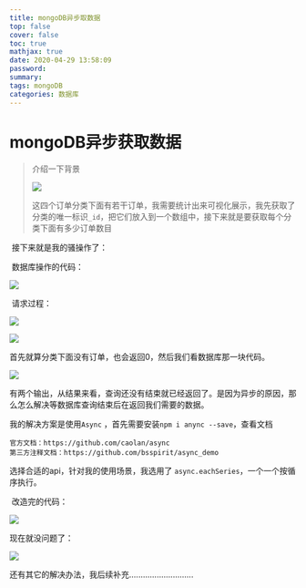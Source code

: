```yaml
---
title: mongoDB异步取数据
top: false
cover: false
toc: true
mathjax: true
date: 2020-04-29 13:58:09
password:
summary:
tags: mongoDB
categories: 数据库
---
```


# mongoDB异步获取数据

>介绍一下背景
>
>![](Snipaste_2020-04-29_17-57-16.png)
>
>​	这四个订单分类下面有若干订单，我需要统计出来可视化展示，我先获取了分类的唯一标识`_id`，把它们放入到一个数组中，接下来就是要获取每个分类下面有多少订单数目

​	接下来就是我的骚操作了：

​		数据库操作的代码：

![](image-20200429192823808.png)

​		请求过程：

![](Snipaste_2020-04-29_19-34-40.png)

![](Snipaste_2020-04-29_19-35-57.png)

​	首先就算分类下面没有订单，也会返回0，然后我们看数据库那一块代码。

![](Snipaste_2020-04-29_19-40-01.png)

​	有两个输出，从结果来看，查询还没有结束就已经返回了。是因为异步的原因，那么怎么解决等数据库查询结束后在返回我们需要的数据。



我的解决方案是使用`Async` ，首先需要安装`npm i anync --save`，查看文档

```
官方文档：https://github.com/caolan/async
第三方注释文档：https://github.com/bsspirit/async_demo
```

选择合适的api，针对我的使用场景，我选用了 `async.eachSeries`，一个一个按循序执行。

​	改造完的代码：

![](Snipaste_2020-04-29_19-52-50.png)

现在就没问题了：

![](Snipaste_2020-04-29_19-53-50.png)

还有其它的解决办法，我后续补充............................

